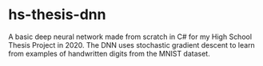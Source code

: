 # hs-thesis-dnn
A basic deep neural network made from scratch in C# for my High School Thesis Project in 2020. The DNN uses stochastic gradient descent to learn from examples of handwritten digits from the MNIST dataset. 
